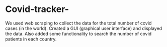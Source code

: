 # Covid-tracker-
We used web scraping to collect the data for the total number of covid cases (in the world). Created a GUI (graphical user interface) and displayed the data. Also added some functionality to search the number of covid patients in each country.
